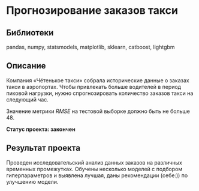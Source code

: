 # Прогнозирование заказов такси
## Библиотеки
pandas, numpy, statsmodels, matplotlib, sklearn, catboost, lightgbm
## Описание
Компания «Чётенькое такси» собрала исторические данные о заказах такси в аэропортах. Чтобы привлекать больше водителей в период пиковой нагрузки, нужно спрогнозировать количество заказов такси на следующий час. 

Значение метрики *RMSE* на тестовой выборке должно быть не больше 48.

**Статус проекта: закончен**

## Результат проекта
Проведен исследовательский анализ данных заказов на различных временных промежутках. Обучены несколько моделей с подбором гиперпараметров и выявлена лучшая, даны рекомендации (себе:)) по улучшению модели.
